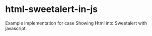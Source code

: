 # html-sweetalert-in-js
Example implementation for case Showing Html into Sweetalert with javascript.
